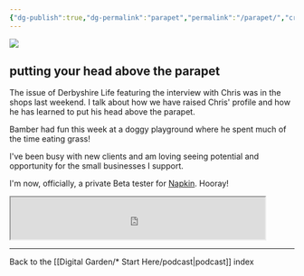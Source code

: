 ```yaml
---
{"dg-publish":true,"dg-permalink":"parapet","permalink":"/parapet/","created":"","updated":""}
---
```



![](https://source.unsplash.com/vrRD_lluhQk/1900x1200)

## putting your head above the parapet

The issue of Derbyshire Life featuring the interview with Chris was in the shops last weekend. I talk about how we have raised Chris' profile and how he has learned to put his head above the parapet.

Bamber had fun this week at a doggy playground where he spent much of the time eating grass!

I've been busy with new clients and am loving seeing potential and opportunity for the small businesses I support.

I'm now, officially, a private Beta tester for [Napkin](https://www.napkin.one/). Hooray!

<iframe src="https://drive.google.com/file/d/1Qi_jvGQ1yhG3XJ2KfIi7EzH3_-vDLQYV/preview" width="450" height="75" allow="autoplay"></iframe>

---

Back to the [[Digital Garden/* Start Here/podcast\|podcast]] index
